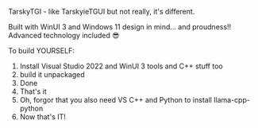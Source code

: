 TarskyTGI - like TarskyieTGUI but not really, it's different.

Built with WinUI 3 and Windows 11 design in mind... and proudness!! Advanced technology included 😎

To build YOURSELF:
1. Install Visual Studio 2022 and WinUI 3 tools and C++ stuff too
2. build it unpackaged
3. Done
4. That's it
5. Oh, forgor that you also need VS C++ and Python to install llama-cpp-python
6. Now that's IT!
